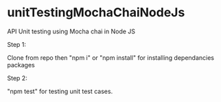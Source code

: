 # unitTestingMochaChaiNodeJs
API Unit testing using Mocha chai in Node JS

Step 1:

Clone from repo then "npm i" or "npm install" for installing dependancies packages

Step 2:

"npm test" for testing unit test cases.

